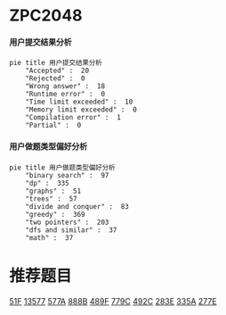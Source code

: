 # ZPC2048

<!-- tabs:start -->



#### **用户提交结果分析**

```mermaid
pie title 用户提交结果分析
    "Accepted" :  20
    "Rejected" :  0
    "Wrong answer" :  18
    "Runtime error" :  0
    "Time limit exceeded" :  10
    "Memory limit exceeded" :  0
    "Compilation error" :  1
    "Partial" :  0
```

#### **用户做题类型偏好分析**

```mermaid
pie title 用户做题类型偏好分析
    "binary search" :  97
    "dp" :  335
    "graphs" :  51
    "trees" :  57
    "divide and conquer" :  83
    "greedy" :  369
    "two pointers" :  203
    "dfs and similar" :  37
    "math" :  37
```



<!-- tabs:end -->
# 推荐题目
[51F](https://codeforces.com/contest/51/problem/F)
[13577](https://codeforces.com/contest/1357/problem/7)
[577A](https://codeforces.com/contest/577/problem/A)
[888B](https://codeforces.com/contest/888/problem/B)
[489F](https://codeforces.com/contest/489/problem/F)
[779C](https://codeforces.com/contest/779/problem/C)
[492C](https://codeforces.com/contest/492/problem/C)
[283E](https://codeforces.com/contest/283/problem/E)
[335A](https://codeforces.com/contest/335/problem/A)
[277E](https://codeforces.com/contest/277/problem/E)
